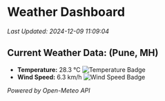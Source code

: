 
# Weather Dashboard

_Last Updated: 2024-12-09 11:09:04_

## Current Weather Data: (Pune, MH)
- **Temperature:** 28.3 °C ![Temperature Badge](https://img.shields.io/badge/Temperature-Medium%20Temp-green)
- **Wind Speed:** 6.3 km/h ![Wind Speed Badge](https://img.shields.io/badge/Wind%20Speed-Low%20Wind-blue)

*Powered by Open-Meteo API*
